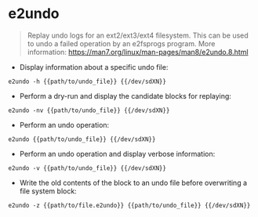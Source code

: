 # e2undo

> Replay undo logs for an ext2/ext3/ext4 filesystem.
> This can be used to undo a failed operation by an e2fsprogs program.
> More information: <https://man7.org/linux/man-pages/man8/e2undo.8.html>

- Display information about a specific undo file:

`e2undo -h {{path/to/undo_file}} {{/dev/sdXN}}`

- Perform a dry-run and display the candidate blocks for replaying:

`e2undo -nv {{path/to/undo_file}} {{/dev/sdXN}}`

- Perform an undo operation:

`e2undo {{path/to/undo_file}} {{/dev/sdXN}}`

- Perform an undo operation and display verbose information:

`e2undo -v {{path/to/undo_file}} {{/dev/sdXN}}`

- Write the old contents of the block to an undo file before overwriting a file system block:

`e2undo -z {{path/to/file.e2undo}} {{path/to/undo_file}} {{/dev/sdXN}}`
